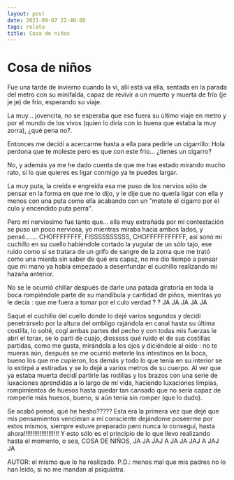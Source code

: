 ```yaml
---
layout: post
date: 2021-09-07 22:46:00
tags: relato
title: Cosa de niños
---
```


# Cosa de niños

Fue una tarde de invierno cuando la vi, allí está va ella, sentada en
la parada del metro con su minifalda, capaz de revivir a un muerto y
muerta de frío (je je je) de frío, esperando su viaje.

La muy... jovencita, no se esperaba que ese fuera su último viaje
en metro y por el mundo de los vivos (quien lo diría con lo buena que
estaba la muy zorra), ¿qué pena no?.

Entonces me decidí a acercarme hasta a ella para pedirle un cigarrillo:
Hola perdona que te moleste pero es que con este frío... ¿tienes un
cigarro?

No, y además ya me he dado cuenta de que me has estado mirando mucho
rato, si lo que quieres es ligar conmigo ya te puedes largar.

La muy puta, la creída e engreída esa me puso de los nervios sólo de
pensar en la forma en que me lo dijo, y le dije que no quería ligar con
ella y menos con una puta como ella acabando con un "metete el cigarro
por el culo y encendido puta perra".

Pero mi nerviosimo fue tanto que... ella muy extrañada por mi
contestación se puso un poco nerviosa, yo mientras miraba hacia ambos
lados, y pensé....... CHOFFFFFFFF, FISSSSSSSSSS, CHOFFFFFFFFFFF, así
sonó mi cuchillo en su cuello habiéndole cortado la yugular de un sólo
tajo, ese ruido como si se tratara de un grifo de sangre de la zorra
que me trató como una mierda sin saber de qué era capaz, no me dio
tiempo a pensar que mi mano ya había empezado a desenfundar el cuchillo
realizando mi hazaña anterior.

No se le ocurrió chillar después de darle una patada giratoria en toda
la boca rompiéndole parte de su mandíbula y cantidad de piños, mientras
yo le decía : que me fuera a tomar por el culo verdad ? ? JA JA JA JA
JA

Saqué el cuchillo del cuello donde lo dejé varios segundos y decidí
penetrárselo por la altura del ombligo rajándola en canal hasta su
última costilla, lo solté, cogí ambas partes del pecho y con todas mis
fuerzas le abrí el torax, se lo partí de cuajo, diosssss qué ruido el
de sus costillas partidas, como me gusta, mirándola a los ojos y
diciéndole al oído : no te mueras aún, después se me ocurrió meterle
los intestinos en la boca, bueno los que me cupieron, los demás y todo
lo que tenía en su interior se lo extirpé a estiradas y se lo dejé a
varios metros de su cuerpo. Al ver que ya estaba muerta decidí partirle
las rodillas y los brazos con una serie de luxaciones aprendidas a lo
largo de mi vida, haciendo luxaciones limpias, rompimientos de huesos
hasta quedar tan cansado que no sería capaz de romperle más huesos,
bueno, si aún tenía sin romper (que lo dudo).

Se acabó pensé, qué he hesho????? Esta era la primera vez que dejé que
mis pensamientos vencieran a mi consciente dejándome poseerme por estos
mismos, siempre estuve preparado pero nunca lo conseguí, hasta
ahora!!!!!!!!!!!!!!!!!!!! Y esto sólo es el principio de lo que llevo
realizando hasta el momento, o sea, COSA DE NIÑOS, JA JA JAJ A JA JA
JAJ A JAJ JA

AUTOR: el mismo que lo ha realizado.
P.D.: menos mal que mis padres no lo han leído, si no me mandan al
psiquiatra.